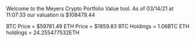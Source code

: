 Welcome to the Meyers Crypto Portfolio Value tool. 
As of 03/14/21 at 11:07:33 our valuation is $108479.44 

BTC Price = $59781.49
 ETH Price = $1859.83
BTC Holdings = 1.06BTC
 ETH holdings = 24.255477532ETH 
